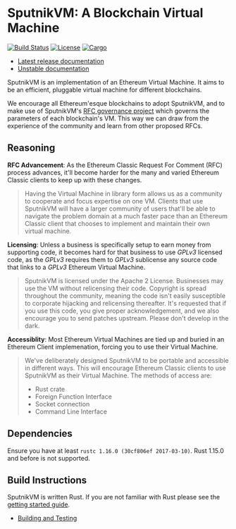 # SputnikVM: A Blockchain Virtual Machine

[![Build Status](https://travis-ci.org/ethereumproject/sputnikvm.svg?branch=master)](https://travis-ci.org/ethereumproject/sputnikvm)
[![License](https://img.shields.io/badge/License-Apache%202.0-blue.svg)](https://github.com/ethereumproject/sputnikvm/blob/master/LICENSE)
[![Cargo](https://img.shields.io/crates/v/sputnikvm.svg)](https://crates.io/crates/sputnikvm)

* [Latest release documentation](https://docs.rs/sputnikvm)
* [Unstable documentation](https://that.world/~docs/sputnikvm/sputnikvm)

SputnikVM is an implementation of an Ethereum Virtual Machine. It aims to be an
efficient, pluggable virtual machine for different blockchains.

We encourage all Ethereum'esque blockchains to adopt SputnikVM, and to make use
of SputnikVM's [RFC governance project](https://etcrfc.that.world/) which
governs the parameters of each blockchain's VM. This way we can draw from the
experience of the community and learn from other proposed RFCs.

## Reasoning

__RFC Advancement__: As the Ethereum Classic Request For Comment (RFC)
process advances, it'll become harder for the many and varied Ethereum Classic
clients to keep up with these changes.

> Having the Virtual Machine in library form allows us as a community to
cooperate and focus expertise on one VM. Clients that use SputnikVM will have a larger
community of users that'll be able to navigate the problem domain at a much
faster pace than an Ethereum Classic client that chooses to implement and
maintain their own virtual machine.

__Licensing__: Unless a business is specifically setup to earn money from
supporting code, it becomes hard for that business to use _GPLv3_ licensed
code, as the _GPLv3_ requires them to _GPLv3_ sublicense any source code that
links to a _GPLv3_ Ethereum Virtual Machine.

> SputnikVM is licensed under the Apache 2 License. Businesses may use the VM
without relicensing their code. Copyright is spread throughout the community,
meaning the code isn't easily susceptible to corporate hijacking and
relicensing thereafter. It's requested that if you use this code, you give
proper acknowledgement, and we also encourage you to send patches upstream.
Please don't develop in the dark.

__Accessiblity__: Most Ethereum Virtual Machines are tied up and buried in an
Ethereum Client implemenation, forcing you to use their Virtual Machine.

> We've deliberately designed SputnikVM to be portable and accessible in different
ways. This will encourage Ethereum Classic clients to use SputnikVM as their
Virtual Machine. The methods of access are:
>
> * Rust crate
> * Foreign Function Interface
> * Socket connection
> * Command Line Interface

## Dependencies

Ensure you have at least `rustc 1.16.0 (30cf806ef 2017-03-10)`. Rust 1.15.0 and
before is not supported.

## Build Instructions

SputnikVM is written Rust. If you are not familiar with Rust please
see the
[getting started guide](https://doc.rust-lang.org/book/getting-started.html).

* [Building and Testing](https://github.com/ethereumproject/sputnikvm/wiki/Building-and-Testing)
